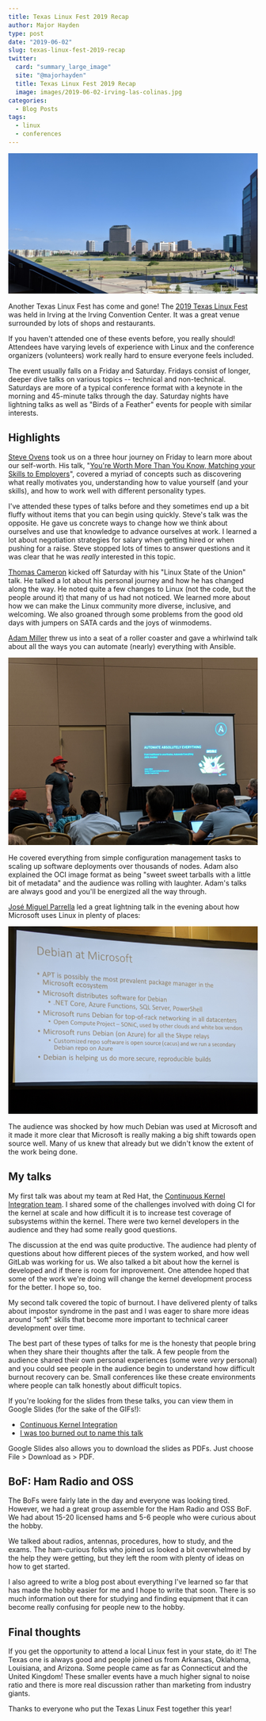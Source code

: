 ```yaml
---
title: Texas Linux Fest 2019 Recap
author: Major Hayden
type: post
date: "2019-06-02"
slug: texas-linux-fest-2019-recap
twitter:
  card: "summary_large_image"
  site: "@majorhayden"
  title: Texas Linux Fest 2019 Recap
  image: images/2019-06-02-irving-las-colinas.jpg
categories:
  - Blog Posts
tags:
  - linux
  - conferences
---
```


![Las Colinas in Irving]

Another Texas Linux Fest has come and gone! The [2019 Texas Linux Fest] was
held in Irving at the Irving Convention Center. It was a great venue surrounded
by lots of shops and restaurants.

If you haven't attended one of these events before, you really should!
Attendees have varying levels of experience with Linux and the conference
organizers (volunteers) work really hard to ensure everyone feels included.

The event usually falls on a Friday and Saturday. Fridays consist of longer,
deeper dive talks on various topics -- technical and non-technical. Saturdays
are more of a typical conference format with a keynote in the morning and
45-minute talks through the day. Saturday nights have lightning talks as well
as "Birds of a Feather" events for people with similar interests.

[Las Colinas in Irving]: /images/2019-06-02-irving-las-colinas.jpg
[2019 Texas Linux Fest]: https://2019.texaslinuxfest.org/

## Highlights

[Steve Ovens] took us on a three hour journey on Friday to learn more about our
self-worth. His talk, "[You're Worth More Than You Know, Matching your Skills
to Employers]", covered a myriad of concepts such as discovering what really
motivates you, understanding how to value yourself (and your skills), and how
to work well with different personality types.

I've attended these types of talks before and they sometimes end up a bit
fluffy without items that you can begin using quickly. Steve's talk was the
opposite. He gave us concrete ways to change how we think about ourselves and
use that knowledge to advance ourselves at work. I learned a lot about
negotiation strategies for salary when getting hired or when pushing for a
raise. Steve stopped lots of times to answer questions and it was clear that he
was *really* interested in this topic.

[Thomas Cameron] kicked off Saturday with his "Linux State of the Union" talk.
He talked a lot about his personal journey and how he has changed along the
way. He noted quite a few changes to Linux (not the code, but the people around
it) that many of us had not noticed. We learned more about how we can make the
Linux community more diverse, inclusive, and welcoming. We also groaned through
some problems from the good old days with jumpers on SATA cards and the joys of
winmodems.

[Adam Miller] threw us into a seat of a roller coaster and gave a whirlwind
talk about all the ways you can automate (nearly) everything with Ansible.

![Adam Miller Ansible talk]

He covered everything from simple configuration management tasks to scaling up
software deployments over thousands of nodes. Adam also explained the OCI image
format as being "sweet sweet tarballs with a little bit of metadata" and the
audience was rolling with laughter. Adam's talks are always good and you'll be
energized all the way through.

[José Miguel Parrella] led a great lightning talk in the evening about how
Microsoft uses Linux in plenty of places:

![Debian at Microsoft slide]

The audience was shocked by how much Debian was used at Microsoft and it made
it more clear that Microsoft is really making a big shift towards open source
well. Many of us knew that already but we didn't know the extent of the work
being done.

[Steve Ovens]: https://twitter.com/linuxovens?lang=en
[You're Worth More Than You Know, Matching your Skills to Employers]: https://2019.texaslinuxfest.org/presentations.html#trackf3_2
[Thomas Cameron]: https://twitter.com/thomasdcameron
[Adam Miller]: https://twitter.com/themaxamillion
[Adam Miller Ansible talk]: /images/2019-06-02-adam-miller-ansible.jpg
[José Miguel Parrella]: https://twitter.com/bureado
[Debian at Microsoft slide]: /images/2019-06-02-debian-at-microsoft.jpg

## My talks

My first talk was about my team at Red Hat, the [Continuous Kernel Integration
team]. I shared some of the challenges involved with doing CI for the kernel at
scale and how difficult it is to increase test coverage of subsystems within
the kernel. There were two kernel developers in the audience and they had some
really good questions.

The discussion at the end was quite productive. The audience had plenty of
questions about how different pieces of the system worked, and how well GitLab
was working for us. We also talked a bit about how the kernel is developed and
if there is room for improvement. One attendee hoped that some of the work
we're doing will change the kernel development process for the better. I hope
so, too.

My second talk covered the topic of burnout. I have delivered plenty of talks
about impostor syndrome in the past and I was eager to share more ideas around
"soft" skills that become more important to technical career development over
time.

The best part of these types of talks for me is the honesty that people bring
when they share their thoughts after the talk. A few people from the audience
shared their own personal experiences (some were *very* personal) and you could
see people in the audience begin to understand how difficult burnout recovery
can be. Small conferences like these create environments where people can talk
honestly about difficult topics.

If you're looking for the slides from these talks, you can view them in
Google Slides (for the sake of the GIFs!):

  * [Continuous Kernel Integration]
  * [I was too burned out to name this talk]

Google Slides also allows you to download the slides as PDFs. Just choose
File > Download as > PDF.

[Continuous Kernel Integration team]: https://cki-project.org/
[Continuous Kernel Integration]: https://docs.google.com/presentation/d/1T0JaRA0wtDU0aTWTyASwwy_ugtzjUcw_ZDmC5KFzw-A/edit
[I was too burned out to name this talk]: https://docs.google.com/presentation/d/1uYY8Ezw8rMhMjRA_d-H8rnv4AWqROyBx86HTcGFEtdQ/edit

## BoF: Ham Radio and OSS

The BoFs were fairly late in the day and everyone was looking tired. However,
we had a great group assemble for the Ham Radio and OSS BoF. We had about 15-20
licensed hams and 5-6 people who were curious about the hobby.

We talked about radios, antennas, procedures, how to study, and the exams. The
ham-curious folks who joined us looked a bit overwhelmed by the help they were
getting, but they left the room with plenty of ideas on how to get started.

I also agreed to write a blog post about everything I've learned so far that
has made the hobby easier for me and I hope to write that soon. There is so
much information out there for studying and finding equipment that it can
become really confusing for people new to the hobby.

## Final thoughts

If you get the opportunity to attend a local Linux fest in your state, do it!
The Texas one is always good and people joined us from Arkansas, Oklahoma,
Louisiana, and Arizona. Some people came as far as Connecticut and the United
Kingdom! These smaller events have a much higher signal to noise ratio and
there is more real discussion rather than marketing from industry giants.

Thanks to everyone who put the Texas Linux Fest together this year!
